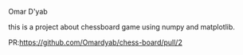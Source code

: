 Omar D'yab

this is a project about chessboard game using numpy and matplotlib.

PR:https://github.com/Omardyab/chess-board/pull/2

